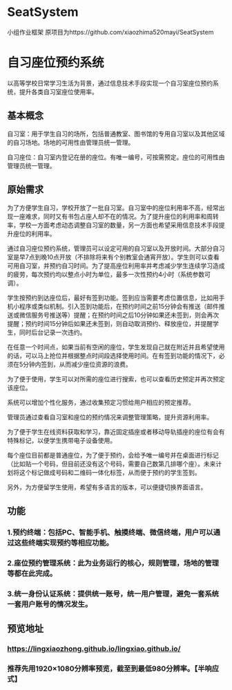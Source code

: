 # SeatSystem
小组作业框架
原项目为https://github.com/xiaozhima520mayi/SeatSystem

# 自习座位预约系统

以高等学校日常学习生活为背景，通过信息技术手段实现一个自习室座位预约系统，提升各类自习室座位使用率。



## 基本概念

自习室：用于学生自习的场所，包括普通教室、图书馆的专用自习室以及其他区域的自习场地。场地的可用性由管理员统一管理。

自习座位：自习室内登记在册的座位。有唯一编号，可按需预定。座位的可用性由管理员统一管理。



## 原始需求

为了方便学生自习，学校开放了一批自习室。自习室中的座位利用率不高，经常出现一座难求，同时又有书包占座人却不在的情况。为了提升座位的利用率和周转率，学校一方面考虑动态调整自习室的数量，另一方面也希望采用信息技术手段提升座位的利用率。

通过自习座位预约系统，管理员可以设定可用的自习室以及开放时间。大部分自习室是早7点到晚10点开放（不排除将来有个别教室会通宵开放）。学生则可以查看可用自习室，并预约自习时间。为了提高座位利用率并考虑减少学生连续学习造成的疲劳，每次预约均以整点小时为单位，最多一次性预约4小时（系统参数可调）。

学生按预约到达座位后，最好有签到功能。签到应当需要考虑位置信息，比如用手机小程序或类似机制。引入签到功能后，在预约时间之前15分钟会有推送（邮件推送或微信服务号推送等）提醒；在预约时间之后10分钟如果还未签到，则会再次提醒；预约时间15分钟后如果还未签到，则自动取消预约、释放座位，并提醒学生，同时后台记录一次违约。

在任意一个时间点，如果当前有空闲的座位，学生发现自己就在附近并且希望使用的话，可以马上抢位并根据整点时间段选择使用时间。在有签到功能的情况下，必须在5分钟内签到，从而减少座位资源的浪费。

为了便于使用，学生可以对所需的座位进行搜索，也可以查看历史预定并再次预定该座位。

系统可以增加个性化服务，通过收集预定习惯给用户相应的预定推荐。

管理员通过查看自习室和座位的预约情况来调整管理策略，提升资源利用率。

为了便于学生在线资料获取和学习，靠近固定插座或者移动导轨插座的座位有会有特殊标记，以便学生携带电子设备使用。

每个座位目前都是普通座位，为了便于预约，会给予唯一编号并在桌面进行标记（比如贴一个号码，但目前还没有这个号码，需要自己数第几排哪个座）。未来计划将这个标记做成号码和二维码一体化标签，从而便于预约的学生签到。

另外，为方便留学生使用，希望有多语言的版本，可以便捷切换界面语言。

## 功能
### 1.预约终端：包括PC、智能手机、触摸终端、微信终端，用户可以通过这些终端实现预约等相应功能。
###    2.座位预约管理系统：此为业务运行的核心，规则管理，场地的管理等都在此完成。
###   3.统一身份认证系统：提供统一账号，统一用户管理，避免一套系统一套用户账号的情况发生。
## 预览地址
### https://lingxiaozhong.github.io/lingxiao.github.io/
### 推荐先用1920×1080分辨率预览，截至到最低980分辨率。【半响应式】
